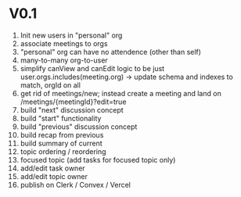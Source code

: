 # V0.1

1. Init new users in "personal" org
1. associate meetings to orgs
1. "personal" org can have no attendence (other than self)
1. many-to-many org-to-user 
1. simplify canView and canEdit logic to be just user.orgs.includes(meeting.org) -> update schema and indexes to match, orgId on all 
1. get rid of meetings/new; instead create a meeting and land on /meetings/{meetingId}?edit=true
1. build "next" discussion concept
1. build "start" functionality
1. build "previous" discussion concept
1. build recap from previous
1. build summary of current
1. topic ordering / reordering
1. focused topic (add tasks for focused topic only)
1. add/edit task owner
1. add/edit topic owner
1. publish on Clerk / Convex / Vercel